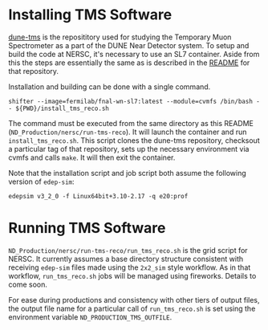 # Installing TMS Software

[dune-tms](https://github.com/DUNE/dune-tms/tree/main) is the reposititory used for studying the Temporary Muon Spectrometer as a part of the DUNE Near Detector system. To setup and build the code at NERSC, it's necessary to use an SL7 container. Aside from this the steps are essentially the same as is described in the [README](https://github.com/DUNE/dune-tms/blob/main/README.md) for that repository.

Installation and building can be done with a single command.

```
shifter --image=fermilab/fnal-wn-sl7:latest --module=cvmfs /bin/bash -- ${PWD}/install_tms_reco.sh
```

The command must be executed from the same directory as this README (`ND_Production/nersc/run-tms-reco`). It will launch the container and run `install_tms_reco.sh`. This script clones the dune-tms repository, checksout a particular tag of that repository, sets up the necessary environment via cvmfs and calls `make`. It will then exit the container. 

Note that the installation script and job script both assume the following version of `edep-sim`:

```
edepsim v3_2_0 -f Linux64bit+3.10-2.17 -q e20:prof
```


# Running TMS Software
`ND_Production/nersc/run-tms-reco/run_tms_reco.sh` is the grid script for NERSC. It currently assumes a base directory structure consistent with receiving `edep-sim` files made using the `2x2_sim` style workflow. As in that workflow, `run_tms_reco.sh` jobs will be managed using fireworks. Details to come soon.

For ease during productions and consistency with other tiers of output files, the output file name for a particular call of `run_tms_reco.sh` is set using the environment variable `ND_PRODUCTION_TMS_OUTFILE`. 
